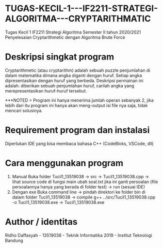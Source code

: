 # TUGAS-KECIL-1---IF2211-STRATEGI-ALGORITMA---CRYPTARITHMATIC
Tugas Kecil 1 IF2211 Strategi Algoritma Semester II tahun 2020/2021 Penyelesaian Cryptarithmetic dengan Algoritma Brute Force

# Deskripsi singkat program
  Cryptarithmetic (atau cryptarithm) adalah sebuah puzzle penjumlahan di dalam matematika dimana angka diganti dengan huruf. 
  Setiap angka dipresentasikan dengan huruf yang berbeda. 
  Deskripsi permainan ini adalah: diberikan sebuah penjumlahan huruf, carilah angka yang merepresentasikan huruf-huruf tersebut.
  
  ***NOTED = Program ini hanya menerima jumlah operan sebanyak 2, jika lebih dari itu program ini hanya akan meng-output isi file nya saja, tidak mencari solusinya.
 
# Requirement program dan instalasi
  Diperlukan IDE yang bisa membaca bahasa C++ (CodeBloks, VSCode, dll)
    
# Cara menggunakan program
  1. Manual
     Buka folder Tucil1_13519038 -> src -> Tucil1_13519038.cpp -> lihat source code di fungsi main ubah soal.txt jika ini ganti persoalan (file persoalannya hanya yang berada di        folder test) -> run (sesuai IDE)
  2. Dengan exe
     Buka command line -> pindah direktori ke folder bin di dalam folder Tucil1_13519038 -> compile g++ ../src/Tucil1_13519038.cpp -o Tucil1_13519038.exe -> Tucil1_13519038.exe

# Author / identitas
  Ridho Daffasyah - 13519038 - Teknik Informatika 2019 - Institut Teknologi Bandung
